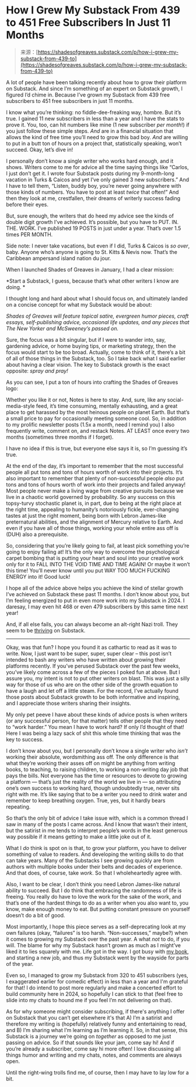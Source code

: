 <!--yml
category: 未分类
date: 2024-05-27 14:51:30
-->

# How I Grew My Substack From 439 to 451 Free Subscribers In Just 11 Months

> 来源：[https://shadesofgreaves.substack.com/p/how-i-grew-my-substack-from-439-to](https://shadesofgreaves.substack.com/p/how-i-grew-my-substack-from-439-to)

A lot of people have been talking recently about how to grow their platform on Substack. And since I’m something of an expert on Substack growth, I figured I’d chime in. Because I’ve grown my Substack from 439 free subscribers to 451 free subscribers in just 11 months.

I know what you’re thinking: no fiddle-dee-freaking way, hombre. But it’s true. I gained 11 new subscribers in less than a year and I have the stats to prove it. You, too, can hit numbers like mine (1 new subscriber *per month*!) if you just follow these simple steps. *And* are in a financial situation that allows the kind of free time you’ll need to grow this bad boy. *And* are willing to put in a butt ton of hours on a project that, statistically speaking, won’t succeed. Okay, let’s dive in!

I personally don’t know a single writer who works hard enough, and it shows. Writers come to me for advice all the time saying things like “Carlos, I just don’t get it. I wrote four Substack posts during my 9-month-long vacation in Turks & Caicos and yet I’ve only gained 3 new subscribers.” And I have to tell them, “Listen, buddy boy, you’re never going anywhere with those kinds of numbers. You have to post at least *twice* that often!” And then they look at me, crestfallen, their dreams of writerly success fading before their eyes.

But, sure enough, the writers that do heed my advice see the kinds of double digit growth I’ve achieved. It’s possible, but you have to PUT. IN. THE. WORK. I’ve published 19 POSTS in just under a year. That’s over 1.5 times PER MONTH. 

Side note: I never take vacations, but even if I did, Turks & Caicos is *so over*, baby. Anyone who’s anyone is going to St. Kitts & Nevis now. That’s the Caribbean ampersand island nation du jour.   

When I launched Shades of Greaves in January, I had a clear mission: 

*Start a Substack, I guess, because that’s what other writers I know are doing. *

I thought long and hard about what I should focus on, and ultimately landed on a concise concept for what my Substack would be about: 

*Shades of Greaves will feature topical satire, evergreen humor pieces, craft essays, self-publishing advice, occasional life updates, and any pieces that The New Yorker and McSweeney’s passed on.*

Sure, the focus was a bit singular, but if I were to wander into, say, gardening advice, or home buying tips, or marketing strategy, then the focus would start to be too broad. Actually, come to think of it, there’s a bit of all of those things in the Substack, too. So I take back what I said earlier about having a clear vision. The key to Substack growth is the exact opposite: *spray and pray!*

As you can see, I put a ton of hours into crafting the Shades of Greaves logo:

Whether you like it or not, Notes is here to stay. And, sure, like any social-media-style feed, it’s time consuming, mentally exhausting, and a great place to get harassed by the most heinous people on planet Earth. But that’s a small price to pay for occasionally meeting someone cool. So, in addition to my prolific newsletter posts (1.5x a month, need I remind you) I also frequently write, comment on, and restack Notes. AT LEAST once every two months (sometimes three months if I forget).

I have no idea if this is true, but everyone else says it is, so I’m guessing it’s true.

At the end of the day, it’s important to remember that the most successful people all put tons and tons of hours worth of work into their projects. It’s also important to remember that plenty of non-successful people *also* put tons and tons of hours worth of work into their projects and failed anyway! Most people never make a living wage from creative pursuits because we live in a chaotic world governed by probability. So any success on this topsy-turvy stochastic planet is, in part, due to being at the right place at the right time, appealing to humanity’s notoriously fickle, ever-changing tastes at just the right moment, being born with Lebron James-like preternatural abilities, and the alignment of Mercury relative to Earth. And even if you have all of those things, working your whole entire ass off is (DUH) also a prerequisite.

So, considering that you’re likely going to fail, at least pick something you’re going to enjoy failing at! It’s the only way to overcome the psychological carpet bombing that is putting your heart and soul into your creative work only for it to FALL INTO THE VOID TIME AND TIME AGAIN! Or maybe it won’t this time! You’ll never know until you put WAY TOO MUCH FUCKING ENERGY into it! Good luck!  

I hope all of the advice above helps you achieve the kind of stellar growth I’ve achieved on Substack these past 11 months. I don’t know about you, but I’m feeling energized to put in even more work into my Substack in 2024\. I daresay, I may even hit 468 or even 479 subscribers by this same time next year!

And, if all else fails, you can always become an alt-right Nazi troll. They seem to be [thriving](https://www.theatlantic.com/ideas/archive/2023/11/substack-extremism-nazi-white-supremacy-newsletters/676156/) on Substack.

* * *

Okay, was that fun? I hope you found it as cathartic to read as it was to write. Now, I just want to be super, super, super clear – this post isn’t intended to bash any writers who have written about growing their platforms recently. If you’ve perused Substack over the past few weeks, you’ve likely come across a few of the pieces I poked fun at above. But I assure you, my intent is not to put other writers on blast. This was just a silly way for those of us who are on the other side of the growth equation to have a laugh and let off a little steam. For the record, I’ve actually found those posts about Substack growth to be both informative and inspiring, and I appreciate those writers sharing their insights.

My only pet peeve I have about these kinds of advice posts is when writers (or any successful person, for that matter) tells other people that they need to “work harder.” You mean I have to work hard? If only I’d thought of that! Here I was being a lazy sack of shit this whole time thinking that was the key to success. 

I don’t know about you, but I personally don’t know a single writer who *isn’t* working their absolute, wordsmithing ass off. The only difference is that what they’re working their asses off on might be anything from writing books, to teaching, to raising children, to working a non-writing day job that pays the bills. Not everyone has the time or resources to devote to growing a platform — that’s just the reality of the world we live in — so attributing one’s own success to working hard, though undoubtedly true, never sits right with me. It’s like saying that to be a writer you need to drink water and remember to keep breathing oxygen. True, yes, but it hardly bears repeating.

So that’s the only bit of advice I take issue with, which is a common thread I saw in many of the posts I came across. And I know that wasn’t their intent, but the satirist in me tends to interpret people’s words in the least generous way possible if it means getting to make a little joke out of it.

What I *do* think is spot on is that, to grow your platform, you have to deliver something of value to readers. And developing the writing skills to do that can take years. Many of the Substacks I see growing quickly are from authors with multiple books under their belts and decades of experience. And that does, of course, take *work*. So that I wholeheartedly agree with.

Also, I want to be clear, I don’t think you need Lebron James-like natural ability to succeed. But I do think that embracing the randomness of life is freeing. You really do have to love the work for the sake of the work, and that’s one of the hardest things to do as a writer when you also want to, you know, make enough money to eat. But putting constant pressure on yourself doesn’t do a bit of good. 

Most importantly, I hope this piece serves as a self-deprecating look at my own failures (okay, “failures” is too harsh. “Non-successes,” maybe?) when it comes to growing my Substack over the past year. A what *not* to do, if you will. The blame for why my Substack hasn’t grown as much as I might’ve liked it to lies squarely with me. Life got in the way. I got busy with [my book](https://www.amazon.com/dp/B0CF47Z8JG?maas=maas_adg_7C9BAC2EFA2585AA6123C15055227C59_afap_abs&ref_=aa_maas&tag=maas), and starting a new job, and thus my Substack went by the wayside for parts of the year. 

Even so, I managed to grow my Substack from 320 to 451 subscribers (yes, I exaggerated earlier for comedic effect) in less than a year and I'm grateful for that! I do intend to post more regularly and make a concerted effort to build community here in 2024, so hopefully I can stick to that (feel free to slide into my chats to hound me if you feel I’m not delivering on that).

As for why someone might consider subscribing, if there's anything I offer on Substack that you can’t get elsewhere it's that A) I’m a satirist and therefore my writing is (hopefully) relatively funny and entertaining to read, and B) I’m sharing what I’m learning as I’m learning it. So, in that sense, this Substack is a journey we’re going on *together* as opposed to me just passing on advice. So if that sounds like your jam, come say hi! And if you’re already a subscriber, come say hi more often! I love discussing all things humor and writing and my chats, notes, and comments are always open.

Until the right-wing trolls find me, of course, then I may have to lay low for a bit.